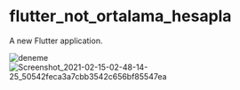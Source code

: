 # flutter_not_ortalama_hesapla

A new Flutter application.


![deneme](https://user-images.githubusercontent.com/44492571/107893143-87ad4d00-6f3a-11eb-942f-25b862fd05f0.jpg)
![Screenshot_2021-02-15-02-48-14-25_50542feca3a7cbb3542c656bf85547ea](https://user-images.githubusercontent.com/44492571/107893283-57b27980-6f3b-11eb-9016-1aa5ae960e87.jpg)



